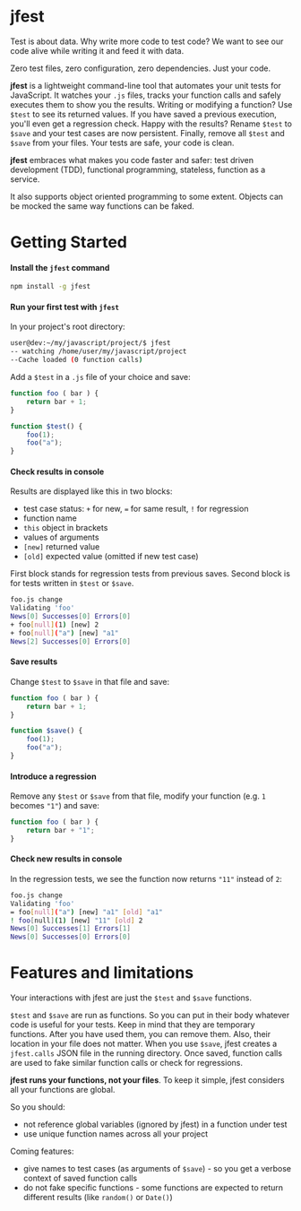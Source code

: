# jfest
Test is about data. Why write more code to test code? We want to see our code alive while writing it and feed it with data.

Zero test files, zero configuration, zero dependencies. Just your code.

**jfest** is a lightweight command-line tool that automates your unit tests for JavaScript. It watches your `.js` files, tracks your function calls and safely executes them to show you the results. Writing or modifying a function? Use `$test` to see its returned values. If you have saved a previous execution, you'll even get a regression check. Happy with the results? Rename `$test` to `$save` and your test cases are now persistent. Finally, remove all `$test` and `$save` from your files. Your tests are safe, your code is clean.

**jfest** embraces what makes you code faster and safer: test driven development (TDD), functional programming, stateless, function as a service.

It also supports object oriented programming to some extent. Objects can be mocked the same way functions can be faked.

# Getting Started

#### Install the `jfest` command

```sh
npm install -g jfest
```

#### Run your first test with `jfest`

In your project's root directory:

```sh
user@dev:~/my/javascript/project/$ jfest
-- watching /home/user/my/javascript/project
--Cache loaded (0 function calls)
```

Add a `$test` in a `.js` file of your choice and save:

```js
function foo ( bar ) {
    return bar + 1;
}

function $test() {
    foo(1);
    foo("a");
}
```

#### Check results in console

Results are displayed like this in two blocks:

- test case status: `+` for new, `=` for same result, `!` for regression
- function name
- `this` object in brackets
- values of arguments
- `[new]` returned value
- `[old]` expected value (omitted if new test case)

First block stands for regression tests from previous saves. Second block is for tests written in `$test` or `$save`.

```sh
foo.js change
Validating 'foo'
News[0] Successes[0] Errors[0]
+ foo[null](1) [new] 2
+ foo[null]("a") [new] "a1"
News[2] Successes[0] Errors[0]
```

#### Save results

Change `$test` to `$save` in that file and save:

```js
function foo ( bar ) {
    return bar + 1;
}

function $save() {
    foo(1);
    foo("a");
}
```

#### Introduce a regression

Remove any `$test` or `$save` from that file, modify your function (e.g. `1` becomes `"1"`) and save:

```js
function foo ( bar ) {
    return bar + "1";
}
```

#### Check new results in console

In the regression tests, we see the function now returns `"11"` instead of `2`:

```sh
foo.js change
Validating 'foo'
= foo[null]("a") [new] "a1" [old] "a1"
! foo[null](1) [new] "11" [old] 2
News[0] Successes[1] Errors[1]
News[0] Successes[0] Errors[0]
```
# Features and limitations

Your interactions with jfest are just the `$test` and `$save` functions.

`$test` and `$save` are run as functions. So you can put in their body whatever code is useful for your tests. Keep in mind that they are temporary functions. After you have used them, you can remove them. Also, their location in your file does not matter.
When you use `$save`, jfest creates a `jfest.calls` JSON file in the running directory. Once saved, function calls are used to fake similar function calls or check for regressions.

**jfest runs your functions, not your files**. To keep it simple, jfest considers all your functions are global.

So you should:
- not reference global variables (ignored by jfest) in a function under test
- use unique function names across all your project

Coming features:
- give names to test cases (as arguments of `$save`) - so you get a verbose context of saved function calls
- do not fake specific functions - some functions are expected to return different results (like `random()` or `Date()`)
